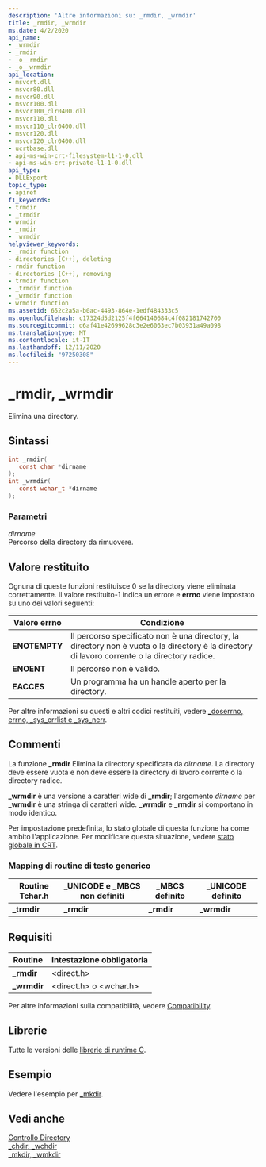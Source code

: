 ```yaml
---
description: 'Altre informazioni su: _rmdir, _wrmdir'
title: _rmdir, _wrmdir
ms.date: 4/2/2020
api_name:
- _wrmdir
- _rmdir
- _o__rmdir
- _o__wrmdir
api_location:
- msvcrt.dll
- msvcr80.dll
- msvcr90.dll
- msvcr100.dll
- msvcr100_clr0400.dll
- msvcr110.dll
- msvcr110_clr0400.dll
- msvcr120.dll
- msvcr120_clr0400.dll
- ucrtbase.dll
- api-ms-win-crt-filesystem-l1-1-0.dll
- api-ms-win-crt-private-l1-1-0.dll
api_type:
- DLLExport
topic_type:
- apiref
f1_keywords:
- trmdir
- _trmdir
- wrmdir
- _rmdir
- _wrmdir
helpviewer_keywords:
- _rmdir function
- directories [C++], deleting
- rmdir function
- directories [C++], removing
- trmdir function
- _trmdir function
- _wrmdir function
- wrmdir function
ms.assetid: 652c2a5a-b0ac-4493-864e-1edf484333c5
ms.openlocfilehash: c17324d5d2125f4f664140684c4f082181742700
ms.sourcegitcommit: d6af41e42699628c3e2e6063ec7b03931a49a098
ms.translationtype: MT
ms.contentlocale: it-IT
ms.lasthandoff: 12/11/2020
ms.locfileid: "97250308"
---
```

# <a name="_rmdir-_wrmdir"></a>_rmdir, _wrmdir

Elimina una directory.

## <a name="syntax"></a>Sintassi

```C
int _rmdir(
   const char *dirname
);
int _wrmdir(
   const wchar_t *dirname
);
```

### <a name="parameters"></a>Parametri

*dirname*<br/>
Percorso della directory da rimuovere.

## <a name="return-value"></a>Valore restituito

Ognuna di queste funzioni restituisce 0 se la directory viene eliminata correttamente. Il valore restituito-1 indica un errore e **errno** viene impostato su uno dei valori seguenti:

|Valore errno|Condizione|
|-|-|
| **ENOTEMPTY** | Il percorso specificato non è una directory, la directory non è vuota o la directory è la directory di lavoro corrente o la directory radice. |
| **ENOENT** | Il percorso non è valido. |
| **EACCES** | Un programma ha un handle aperto per la directory. |

Per altre informazioni su questi e altri codici restituiti, vedere [_doserrno, errno, _sys_errlist e _sys_nerr](../../c-runtime-library/errno-doserrno-sys-errlist-and-sys-nerr.md).

## <a name="remarks"></a>Commenti

La funzione **_rmdir** Elimina la directory specificata da *dirname*. La directory deve essere vuota e non deve essere la directory di lavoro corrente o la directory radice.

**_wrmdir** è una versione a caratteri wide di **_rmdir**; l'argomento *dirname* per **_wrmdir** è una stringa di caratteri wide. **_wrmdir** e **_rmdir** si comportano in modo identico.

Per impostazione predefinita, lo stato globale di questa funzione ha come ambito l'applicazione. Per modificare questa situazione, vedere [stato globale in CRT](../global-state.md).

### <a name="generic-text-routine-mappings"></a>Mapping di routine di testo generico

|Routine Tchar.h|_UNICODE e _MBCS non definiti|_MBCS definito|_UNICODE definito|
|---------------------|--------------------------------------|--------------------|-----------------------|
|**_trmdir**|**_rmdir**|**_rmdir**|**_wrmdir**|

## <a name="requirements"></a>Requisiti

|Routine|Intestazione obbligatoria|
|-------------|---------------------|
|**_rmdir**|\<direct.h>|
|**_wrmdir**|\<direct.h> o \<wchar.h>|

Per altre informazioni sulla compatibilità, vedere [Compatibility](../../c-runtime-library/compatibility.md).

## <a name="libraries"></a>Librerie

Tutte le versioni delle [librerie di runtime C](../../c-runtime-library/crt-library-features.md).

## <a name="example"></a>Esempio

Vedere l'esempio per [_mkdir](mkdir-wmkdir.md).

## <a name="see-also"></a>Vedi anche

[Controllo Directory](../../c-runtime-library/directory-control.md)<br/>
[_chdir, _wchdir](chdir-wchdir.md)<br/>
[_mkdir, _wmkdir](mkdir-wmkdir.md)<br/>

